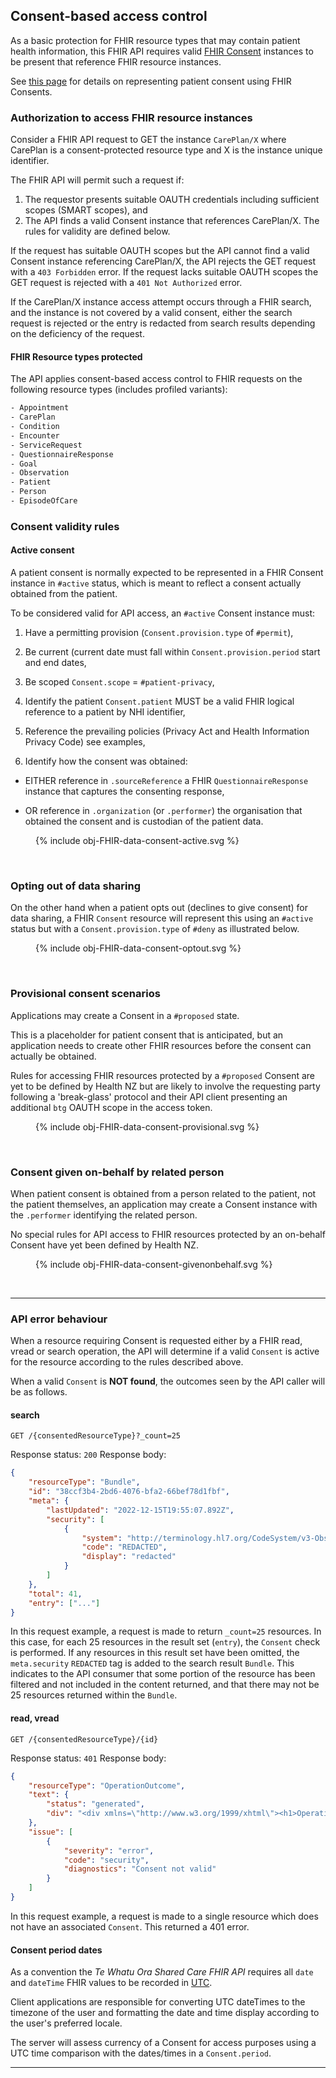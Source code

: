 <!-- markdownlint-disable MD033 MD041 -->

## Consent-based access control

As a basic protection for FHIR resource types that may contain patient health information, this FHIR API requires valid [FHIR Consent](https://hl7.org/fhir/R4B/consent.html) instances to be present that reference FHIR resource instances.

See [this page](fhirConsent.html) for details on representing patient consent using FHIR Consents.

### Authorization to access FHIR resource instances

Consider a FHIR API request to GET the instance `CarePlan/X` where CarePlan is a consent-protected resource type and X is the instance unique identifier.

The FHIR API will permit such a request if:

1. The requestor presents suitable OAUTH credentials including sufficient scopes (SMART scopes), and
2. The API finds a valid Consent instance that references CarePlan/X.  The rules for validity are defined below.

If the request has suitable OAUTH scopes but the API cannot find a valid Consent instance referencing CarePlan/X, the API rejects the GET request with a `403 Forbidden` error.
If the request lacks suitable OAUTH scopes the GET request is rejected with a `401 Not Authorized` error.

If the CarePlan/X instance access attempt occurs through a FHIR search, and the instance is not covered by a valid consent, either the search request is rejected or the entry is redacted from search results depending on the deficiency of the request.

#### FHIR Resource types protected

The API applies consent-based access control to FHIR requests on the following resource types (includes profiled variants):

```bash
- Appointment
- CarePlan
- Condition
- Encounter
- ServiceRequest
- QuestionnaireResponse
- Goal
- Observation
- Patient
- Person
- EpisodeOfCare
```

### Consent validity rules

#### Active consent

A patient consent is normally expected to be represented in a FHIR Consent instance in `#active` status,
which is meant to reflect a consent actually obtained from the patient.

To be considered valid for API access, an `#active` Consent instance must:

1. Have a permitting provision (`Consent.provision.type` of `#permit`),

1. Be current (current date must fall within `Consent.provision.period` start and end dates,

1. Be scoped `Consent.scope` = `#patient-privacy`,

1. Identify the patient
  `Consent.patient` MUST be a valid FHIR logical reference to a patient by NHI identifier,

1. Reference the prevailing policies (Privacy Act and Health Information Privacy Code) see examples,

1. Identify how the consent was obtained:

- EITHER reference in `.sourceReference` a FHIR `QuestionnaireResponse` instance that captures the consenting response,

- OR reference in `.organization` (or `.performer`) the organisation that obtained the consent and is custodian of the patient data.

<figure>
  <!-- Generated from `input/images-source/obj-FHIR-data-consent-active.puml` -->
  {% include obj-FHIR-data-consent-active.svg %}
</figure>
<br clear="all">

### Opting out of data sharing

On the other hand when a patient opts out (declines to give consent) for data sharing, a FHIR `Consent` resource will represent this using an `#active` status but with a `Consent.provision.type` of `#deny` as illustrated below.

<figure>
  <!-- Generated from `input/images-source/obj-FHIR-data-consent-optout.plantuml` -->
  {% include obj-FHIR-data-consent-optout.svg %}
</figure>
<br clear="all">

### Provisional consent scenarios

Applications may create a Consent in a `#proposed` state.  

This is a placeholder for patient consent that is anticipated, but an application needs to create other FHIR resources before the consent
can actually be obtained.

Rules for accessing FHIR resources protected by a `#proposed` Consent are yet to be defined by Health NZ but are likely to involve
the requesting party following a 'break-glass' protocol and their API client presenting an additional `btg` OAUTH scope in the access token.

<figure>
  <!-- Generated from `input/images-source/obj-FHIR-data-consent-provisional.plantuml` -->
  {% include obj-FHIR-data-consent-provisional.svg %}
</figure>
<br clear="all">

### Consent given on-behalf by related person

When patient consent is obtained from a person related to the patient, not the patient themselves, an application may create a Consent instance with the `.performer` identifying the related person.

No special rules for API access to FHIR resources protected by an on-behalf Consent have yet been defined by Health NZ.

<figure>
  <!-- Generated from `input/images-source/obj-FHIR-data-consent-givenonbehalf.puml` -->
  {% include obj-FHIR-data-consent-givenonbehalf.svg %}
</figure>
<br clear="all">

---

### API error behaviour

When a resource requiring Consent is requested either by a FHIR read, vread or search operation, the API will determine if a valid `Consent` is active for the resource according to the rules described above.

When a valid `Consent` is **NOT found**, the outcomes seen by the API caller will be as follows.

#### search

`GET /{consentedResourceType}?_count=25`

Response status: `200`
Response body:

```json
{
    "resourceType": "Bundle",
    "id": "38ccf3b4-2bd6-4076-bfa2-66bef78d1fbf",
    "meta": {
        "lastUpdated": "2022-12-15T19:55:07.892Z",
        "security": [
            {
                "system": "http://terminology.hl7.org/CodeSystem/v3-ObservationValue",
                "code": "REDACTED",
                "display": "redacted"
            }
        ]
    },
    "total": 41,
    "entry": ["..."]
}
```

In this request example, a request is made to return `_count=25` resources. In this case, for each 25 resources in the result set (`entry`), the `Consent` check is performed. If any resources in this result set have been omitted, the `meta.security` `REDACTED` tag is added to the search result `Bundle`. This indicates to the API consumer that some portion of the resource has been filtered and not included in the content returned, and that there may not be 25 resources returned within the `Bundle`.

#### read, vread

`GET /{consentedResourceType}/{id}`

Response status: `401`
Response body:

```json
{
    "resourceType": "OperationOutcome",
    "text": {
        "status": "generated",
        "div": "<div xmlns=\"http://www.w3.org/1999/xhtml\"><h1>Operation Outcome</h1><table border=\"0\"><tr><td style=\"font-weight: bold;\">error</td><td>[]</td><td><pre>Consent not valid</pre></td></tr></table></div>"
    },
    "issue": [
        {
            "severity": "error",
            "code": "security",
            "diagnostics": "Consent not valid"
        }
    ]
}
```

In this request example, a request is made to a single resource which does not have an associated `Consent`. This returned a 401 error.

#### Consent period dates

As a convention the *Te Whatu Ora Shared Care FHIR API* requires all `date` and `dateTime` FHIR values to be recorded in [UTC](https://en.wikipedia.org/wiki/Coordinated_Universal_Time).

Client applications are responsible for converting UTC dateTimes to the timezone of the user and formatting the date and time display according to the user's preferred locale.

The server will assess currency of a Consent for access purposes using a UTC time comparison with the dates/times in a `Consent.period`.

---
